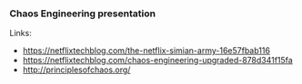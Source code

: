 ### Chaos Engineering presentation

Links:
* https://netflixtechblog.com/the-netflix-simian-army-16e57fbab116
* https://netflixtechblog.com/chaos-engineering-upgraded-878d341f15fa
* http://principlesofchaos.org/
